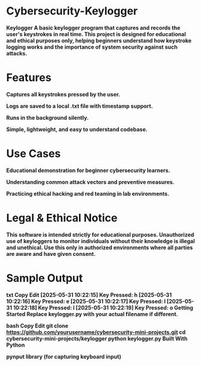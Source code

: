 # Cybersecurity-Keylogger
<b>Keylogger<b>
A basic keylogger program that captures and records the user's keystrokes in real time. This project is designed for educational and ethical purposes only, helping beginners understand how keystroke logging works and the importance of system security against such attacks.

 # Features
Captures all keystrokes pressed by the user.

Logs are saved to a local .txt file with timestamp support.

Runs in the background silently.

Simple, lightweight, and easy to understand codebase.

# Use Cases
Educational demonstration for beginner cybersecurity learners.

Understanding common attack vectors and preventive measures.

Practicing ethical hacking and red teaming in lab environments.

# Legal & Ethical Notice
This software is intended strictly for educational purposes. Unauthorized use of keyloggers to monitor individuals without their knowledge is illegal and unethical. Use this only in authorized environments where all parties are aware and have given consent.

# Sample Output
txt
Copy
Edit
[2025-05-31 10:22:15] Key Pressed: h
[2025-05-31 10:22:16] Key Pressed: e
[2025-05-31 10:22:17] Key Pressed: l
[2025-05-31 10:22:18] Key Pressed: l
[2025-05-31 10:22:19] Key Pressed: o
 Getting Started
Replace keylogger.py with your actual filename if different.

bash
Copy
Edit
git clone https://github.com/yourusername/cybersecurity-mini-projects.git
cd cybersecurity-mini-projects/keylogger
python keylogger.py
 Built With
Python

pynput library (for capturing keyboard input)
